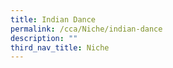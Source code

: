 ```yaml
---
title: Indian Dance
permalink: /cca/Niche/indian-dance
description: ""
third_nav_title: Niche
---
```

